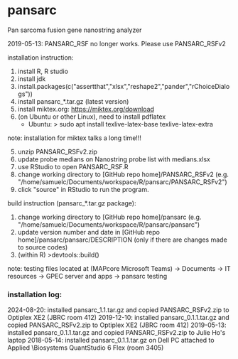 # pansarc
Pan sarcoma fusion gene nanostring analyzer

2019-05-13: PANSARC_RSF no longer works.  Please use PANSARC_RSFv2

installation instruction:
1. install R, R studio
2. install jdk
3. install.packages(c("assertthat","xlsx","reshape2","pander","rChoiceDialogs"))
4. install pansarc_*.tar.gz (latest version)
5. install miktex.org: https://miktex.org/download
6. (on Ubuntu or other Linux), need to install pdflatex
    - Ubuntu: > sudo apt install texlive-latex-base texlive-latex-extra

note: installation for miktex talks a long time!!!

5. unzip PANSARC_RSFv2.zip
6. update probe medians on Nanostring probe list with medians.xlsx
7. use RStudio to open PANSARC_RSF.R
8. change working directory to [GitHub repo home]/PANSARC_RSFv2 (e.g. "/home/samuelc/Documents/workspace/R/pansarc/PANSARC_RSFv2")
8. click "source" in RStudio to run the program.

build instruction (pansarc_*.tar.gz package):
1. change working directory to [GitHub repo home]/pansarc (e.g. "/home/samuelc/Documents/workspace/R/pansarc/pansarc")
2. update version number and date in [GitHub repo home]/pansarc/pansarc/DESCRIPTION (only if there are changes made to source codes)
3. (within R) >devtools::build()

note: testing files located at (MAPcore Microsoft Teams) -> Documents -> IT resources -> GPEC server and apps -> pansarc testing

### installation log:
2024-08-20: installed pansarc_1.1.tar.gz and copied PANSARC_RSFv2.zip to Optiplex XE2 (JBRC room 412)
2019-12-10: installed pansarc_0.1.1.tar.gz and copied PANSARC_RSFv2.zip to Optiplex XE2 (JBRC room 412)
2019-05-13: installed pansarc_0.1.1.tar.gz and copied PANSARC_RSFv2.zip to Julie Ho's laptop
2018-05-14: installed pansarc_0.1.1.tar.gz on Dell PC attached to Applied \Biosystems QuantStudio 6 Flex (room 3405)
